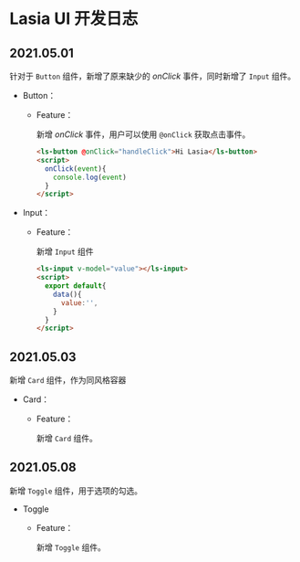 # Lasia UI 开发日志

## 2021.05.01

针对于 `Button` 组件，新增了原来缺少的 _onClick_ 事件，同时新增了 `Input` 组件。

- Button：

  - Feature：

    新增 _onClick_ 事件，用户可以使用 `@onClick` 获取点击事件。

    ```html
    <ls-button @onClick="handleClick">Hi Lasia</ls-button>
    <script>
      onClick(event){
        console.log(event)
      }
    </script>
    ```

- Input：

  - Feature：

    新增 `Input` 组件

    ```html
    <ls-input v-model="value"></ls-input>
    <script>
      export default{
        data(){
          value:'',
        }
      }
    </script>
    ```

## 2021.05.03

新增 `Card` 组件，作为同风格容器

- Card：

  - Feature：

    新增 `Card` 组件。

## 2021.05.08

新增 `Toggle` 组件，用于选项的勾选。

- Toggle

  - Feature：

    新增 `Toggle` 组件。
